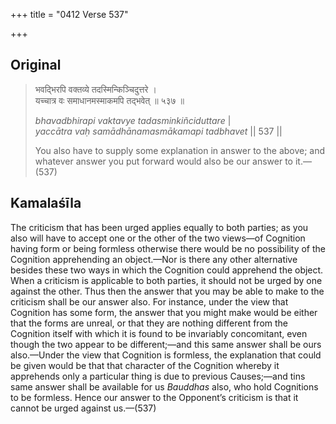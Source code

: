 +++
title = "0412 Verse 537"

+++
## Original 
>
> भवद्भिरपि वक्तव्ये तदस्मिन्किञ्चिदुत्तरे ।  
> यच्चात्र वः समाधानमस्माकमपि तद्भवेत् ॥ ५३७ ॥ 
>
> *bhavadbhirapi vaktavye tadasminkiñciduttare* \|  
> *yaccātra vaḥ samādhānamasmākamapi tadbhavet* \|\| 537 \|\| 
>
> You also have to supply some explanation in answer to the above; and whatever answer you put forward would also be our answer to it.—(537)



## Kamalaśīla

The criticism that has been urged applies equally to both parties; as you also will have to accept one or the other of the two views—of Cognition having form or being formless otherwise there would be no possibility of the Cognition apprehending an object.—Nor is there any other alternative besides these two ways in which the Cognition could apprehend the object. When a criticism is applicable to both parties, it should not be urged by one against the other. Thus then the answer that you may be able to make to the criticism shall be our answer also. For instance, under the view that Cognition has some form, the answer that you might make would be either that the forms are unreal, or that they are nothing different from the Cognition itself with which it is found to be invariably concomitant, even though the two appear to be different;—and this same answer shall be ours also.—Under the view that Cognition is formless, the explanation that could be given would be that that character of the Cognition whereby it apprehends only a particular thing is due to previous Causes;—and tins same answer shall be available for us *Bauddhas* also, who hold Cognitions to be formless. Hence our answer to the Opponent’s criticism is that it cannot be urged against us.—(537)


